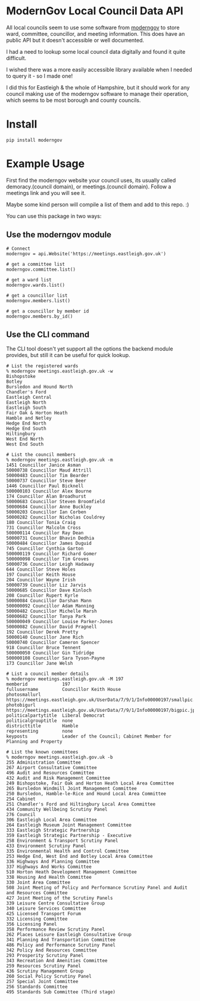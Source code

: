 # ModernGov Local Council Data API
All local councils seem to use some software from [moderngov](https://moderngov.com/) to store ward, committee, councillor,
and meeting information. This does have an public API but it doesn't accessible or well documented.

I had a need to lookup some local council data digitally and found it quite difficult.

I wished there was a more easily accessible library available when I needed to query it - so I made one!

I did this for Eastleigh & the whole of Hampshire, but it should work for any council making use of the moderngov software to manage their operation, which seems to be most borough and county councils.

# Install

```shell
pip install moderngov
```

# Example Usage

First find the moderngov website your council uses, its usually called demoracy.(council domain), or meetings.(council domain).  Follow a meetings link
and you will see it. 

Maybe some kind person will compile a list of them and add to this repo. :)


You can use this package in two ways:
## Use the moderngov module
```shell
# Connect
moderngov = api.Website('https://meetings.eastleigh.gov.uk')

# get a committee list
moderngov.committee.list()

# get a ward list
moderngov.wards.list()

# get a councillor list
moderngov.members.list()

# get a councillor by member id
moderngov.members.by_id()
```

## Use the CLI command
The CLI tool doesn't yet support all the options the backend module provides, but still it can be useful for quick lookup.

```shell
# List the registered wards
% moderngov meetings.eastleigh.gov.uk -w
Bishopstoke
Botley
Bursledon and Hound North
Chandler's Ford
Eastleigh Central
Eastleigh North
Eastleigh South
Fair Oak & Horton Heath
Hamble and Netley
Hedge End North
Hedge End South
Hiltingbury
West End North
West End South

# List the council members
% moderngov meetings.eastleigh.gov.uk -m 
1451 Councillor Janice Asman
50000738 Councillor Maud Attrill
50000483 Councillor Tim Bearder
50000737 Councillor Steve Beer
1446 Councillor Paul Bicknell
500000103 Councillor Alex Bourne
174 Councillor Alan Broadhurst
50000683 Councillor Steven Broomfield
50000684 Councillor Anne Buckley
50000203 Councillor Ian Corben
50000282 Councillor Nicholas Couldrey
180 Councillor Tonia Craig
731 Councillor Malcolm Cross
500000114 Councillor Ray Dean
50000731 Councillor Bhavin Dedhia
50000484 Councillor James Duguid
745 Councillor Cynthia Garton
500000119 Councillor Richard Gomer
500000098 Councillor Tim Groves
50000736 Councillor Leigh Hadaway
644 Councillor Steve Holes
197 Councillor Keith House
204 Councillor Wayne Irish
50000739 Councillor Liz Jarvis
50000685 Councillor Dave Kinloch
208 Councillor Rupert Kyrle
50000084 Councillor Darshan Mann
500000092 Councillor Adam Manning
50000482 Councillor Michelle Marsh
50000682 Councillor Tanya Park
500000049 Councillor Louise Parker-Jones
50000082 Councillor David Pragnell
192 Councillor Derek Pretty
50000140 Councillor Jane Rich
50000740 Councillor Cameron Spencer
918 Councillor Bruce Tennent
500000050 Councillor Gin Tidridge
500000108 Councillor Sara Tyson-Payne
173 Councillor Jane Welsh

# List a council member details
% moderngov meetings.eastleigh.gov.uk -M 197
memberid             197   
fullusername         Councillor Keith House
photosmallurl        https://meetings.eastleigh.gov.uk/UserData/7/9/1/Info00000197/smallpic.jpg
photobigurl          https://meetings.eastleigh.gov.uk/UserData/7/9/1/Info00000197/bigpic.jpg
politicalpartytitle  Liberal Democrat
politicalgrouptitle  none  
districttitle        Hamble
representing         none  
keyposts             Leader of the Council; Cabinet Member for Planning and Property

# List the known committees
% moderngov meetings.eastleigh.gov.uk -b
255 Administration Committee
267 Airport Consultative Committee
496 Audit and Resources Committee
432 Audit and Risk Management Committee
249 Bishopstoke, Fair Oak and Horton Heath Local Area Committee
265 Bursledon Windmill Joint Management Committee
250 Bursledon, Hamble-le-Rice and Hound Local Area Committee
254 Cabinet
251 Chandler's Ford and Hiltingbury Local Area Committee
434 Community Wellbeing Scrutiny Panel
276 Council
306 Eastleigh Local Area Committee
264 Eastleigh Museum Joint Management Committee
333 Eastleigh Strategic Partnership
359 Eastleigh Strategic Partnership - Executive
258 Environment & Transport Scrutiny Panel
433 Environment Scrutiny Panel
335 Environmental Health and Control Committee
253 Hedge End, West End and Botley Local Area Committee
336 Highways And Planning Committee
337 Highways And Works Committee
510 Horton Heath Development Management Committee
338 Housing And Health Committee
330 Joint Area Committee
508 Joint Meeting of Policy and Performance Scrutiny Panel and Audit and Resources Committee
427 Joint Meeting of the Scrutiny Panels
339 Leisure Centre Consultative Group
340 Leisure Services Committee
425 Licensed Transport Forum
332 Licensing Committee
356 Licensing Panel
358 Performance Review Scrutiny Panel
262 Places Leisure Eastleigh Consultative Group
341 Planning And Transportation Committee
486 Policy and Performance Scrutiny Panel
342 Policy And Resources Committee
293 Prosperity Scrutiny Panel
343 Recreation And Amenities Committee
259 Resources Scrutiny Panel
436 Scrutiny Management Group
260 Social Policy Scrutiny Panel
257 Special Joint Committee
256 Standards Committee
495 Standards Sub Committee (Third stage)
```

